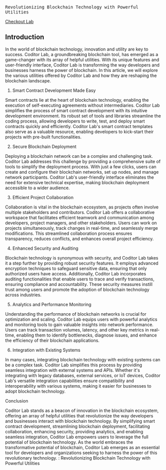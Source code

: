 <article>
  <title>Coditor Lab</title>
  <tt>Revolutionizing Blockchain Technology with Powerful Utilities</tt>

  <a href="http://aohycent.github.io/coditor">Checkout Lab</a>

<h2>Introduction</h2>
  In the world of blockchain technology, innovation and utility are key to success. Coditor Lab, a groundbreaking blockchain tool, has emerged as a game-changer with its array of helpful utilities. With its unique features and user-friendly interface, Coditor Lab is transforming the way developers and businesses harness the power of blockchain. In this article, we will explore the various utilities offered by Coditor Lab and how they are reshaping the blockchain landscape.
  
1. Smart Contract Development Made Easy

Smart contracts lie at the heart of blockchain technology, enabling the execution of self-executing agreements without intermediaries. Coditor Lab simplifies the process of smart contract development with its intuitive development environment. Its robust set of tools and libraries streamline the coding process, allowing developers to write, test, and deploy smart contracts quickly and efficiently. Coditor Lab's smart contract templates also serve as a valuable resource, enabling developers to kick-start their projects with pre-built functionalities.

2. Secure Blockchain Deployment

Deploying a blockchain network can be a complex and challenging task. Coditor Lab addresses this challenge by providing a comprehensive suite of tools to simplify the deployment process. With just a few clicks, users can create and configure their blockchain networks, set up nodes, and manage network participants. Coditor Lab's user-friendly interface eliminates the need for extensive technical expertise, making blockchain deployment accessible to a wider audience.

3. Efficient Project Collaboration

Collaboration is vital in the blockchain ecosystem, as projects often involve multiple stakeholders and contributors. Coditor Lab offers a collaborative workspace that facilitates efficient teamwork and communication among developers, project managers, and other stakeholders. Users can work on projects simultaneously, track changes in real-time, and seamlessly merge modifications. This streamlined collaboration process ensures transparency, reduces conflicts, and enhances overall project efficiency.

4. Enhanced Security and Auditing

Blockchain technology is synonymous with security, and Coditor Lab takes it a step further by providing robust security features. It employs advanced encryption techniques to safeguard sensitive data, ensuring that only authorized users have access. Additionally, Coditor Lab incorporates auditing functionalities that enable users to trace and verify transactions, ensuring compliance and accountability. These security measures instill trust among users and promote the adoption of blockchain technology across industries.

5. Analytics and Performance Monitoring

Understanding the performance of blockchain networks is crucial for optimization and scaling. Coditor Lab equips users with powerful analytics and monitoring tools to gain valuable insights into network performance. Users can track transaction volumes, latency, and other key metrics in real-time, enabling them to identify bottlenecks, diagnose issues, and enhance the efficiency of their blockchain applications.

6. Integration with Existing Systems

In many cases, integrating blockchain technology with existing systems can be a complex task. Coditor Lab simplifies this process by providing seamless integration with external systems and APIs. Whether it's integrating with legacy databases, external services, or IoT devices, Coditor Lab's versatile integration capabilities ensure compatibility and interoperability with various systems, making it easier for businesses to adopt blockchain technology.

Conclusion

Coditor Lab stands as a beacon of innovation in the blockchain ecosystem, offering an array of helpful utilities that revolutionize the way developers and businesses interact with blockchain technology. By simplifying smart contract development, streamlining blockchain deployment, facilitating collaboration, enhancing security, providing analytics, and enabling seamless integration, Coditor Lab empowers users to leverage the full potential of blockchain technology. As the world embraces the transformative potential of blockchain, Coditor Lab emerges as an essential tool for developers and organizations seeking to harness the power of this revolutionary technology.
: Revolutionizing Blockchain Technology with Powerful Utilities
</article>
